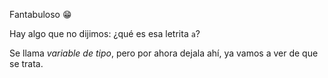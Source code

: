 Fantabuloso :grin:

Hay algo que no dijimos: ¿qué es esa letrita `a`?

Se llama _variable de tipo_, pero por ahora dejala ahí, ya vamos a ver de que se trata. 
